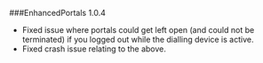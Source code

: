 ###EnhancedPortals 1.0.4
* Fixed issue where portals could get left open (and could not be terminated) if you logged out while the dialling device is active.
* Fixed crash issue relating to the above.